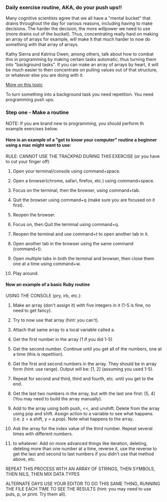 ### Daily exercise routine, AKA, do your push ups!!

Many cognitive scientists agree that we all have a "mental bucket" that drains throughout the day
for various reasons, including having to make decisions. The harder the decision, the more willpower 
we need to use (more drains out of the bucket). Thus, concentrating really hard on making an array of
arrays for example, will make it that much harder to now do something with that array of arrays. 
 
Kathy Sierra and Katrina Owen, among others, talk about how to combat this in programming by making 
certain tasks automatic, thus turning them into "background tasks". If you can make an array of arrays 
by heart, it will be much easier to then concentrate on pulling values out of that structure, or whatever 
else you are doing with it. 

[More on this topic](http://www.scienceofrunning.com/2014/05/the-psychology-of-mental-toughness.html)

To turn something into a background task you need repetition. You need programming push ups.

### Step one - Make a routine

NOTE: If you are brand new to programming, you should perform th example exercises below.

#### Here is an example of a "get to know your computer" routine a beginner using a mac might want to use:

RULE: CANNOT USE THE TRACKPAD DURING THIS EXERCISE (or you have to cut your finger off)

1. Open your terminal/console using command+space.

2. Open a browser(chrome, safari, firefox, etc.) using command+space.

3. Focus on the terminal, then the browser, using command+tab.

4. Quit the browser using command+q (make sure you are focused on it first).

5. Reopen the browser.

6. Focus on, then Quit the terminal using command+q.

7. Reopen the terminal and use command+t to open another tab in it.

8. Open another tab in the browser using the same command (command+t).

9. Open multiple tabs in both the terminal and browser, then close them one at a time using command+w.

10. Play around.

#### Now an example of a basic Ruby routine

USING THE CONSOLE (pry, irb, etc.):

1. Make an array (don't assign it) with five integers in it (1-5 is fine, no need to get fancy).

2. Try to now use that array (hint: you can't).

3. Attach that same array to a local variable called a.

4. Get the first number in the array (1 if you did 1-5)

5. Get the second number. Continue until you get all of the numbers, one at a time (this is repetition).

6. Get the first and second numbers in the array. They should be in array form (hint: use range). Output 
   will be: [1, 2] (assuming you used 1-5).

7. Repeat for second and third, third and fourth, etc. until you get to the end.

8. Get the last two numbers in the array, but with the last one first: [5, 4] (You may need to build the 
   array manually).

9. Add to the array using both push, <<, and unshift. Delete from the array using pop and shift. Assign 
   action to a variable to see what happens. (i.e. z = a.shift, y = a.pop). Note what happens to the array.

10. Ask the array for the index value of the third number. Repeat several times with different numbers.

11. to whatever: Add on more advanced things like iteration, deleting, deleting more than one number at
   a time, reverse it, use the reverse to get the last and second to last numbers if you didn't use
   that method above, etc.

REPEAT THIS PROCESS WITH AN ARRAY OF STRINGS, THEN SYMBOLS, THEN NILS, THEN MIX DATA TYPES

ALTERNATE DAYS USE YOUR EDITOR TO DO THIS SAME THING, RUNNING THE FILE EACH TIME TO SEE THE RESULTS
(hint: you may need to use puts, p, or print. Try them all).

